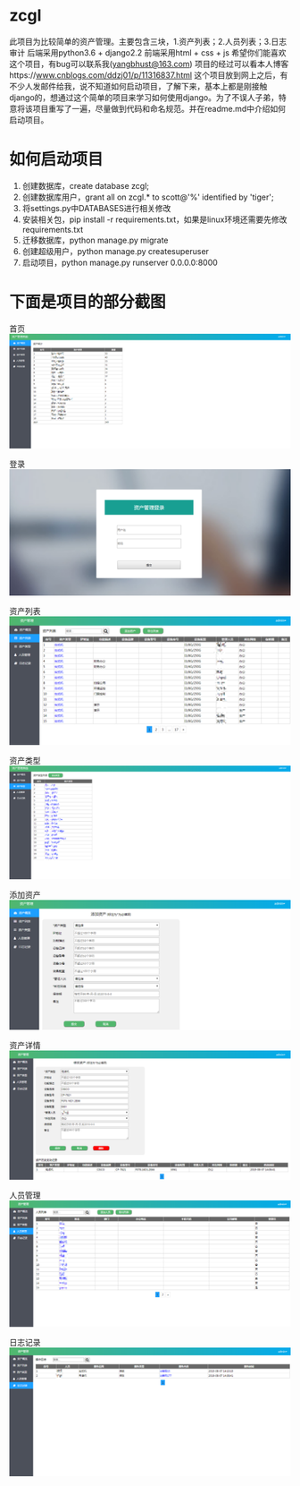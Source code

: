 # zcgl
此项目为比较简单的资产管理。主要包含三块，1.资产列表；2.人员列表；3.日志审计
后端采用python3.6 + django2.2
前端采用html + css + js
希望你们能喜欢这个项目，有bug可以联系我(yangbhust@163.com)
项目的经过可以看本人博客https://www.cnblogs.com/ddzj01/p/11316837.html
这个项目放到网上之后，有不少人发邮件给我，说不知道如何启动项目，了解下来，基本上都是刚接触django的，想通过这个简单的项目来学习如何使用django。为了不误人子弟，特意将该项目重写了一遍，尽量做到代码和命名规范。并在readme.md中介绍如何启动项目。

# 如何启动项目
1. 创建数据库，create database zcgl;
2. 创建数据库用户，grant all on zcgl.* to scott@'%' identified by 'tiger';
3. 将settings.py中DATABASES进行相关修改
4. 安装相关包，pip install -r requirements.txt，如果是linux环境还需要先修改requirements.txt
5. 迁移数据库，python manage.py migrate
6. 创建超级用户，python manage.py createsuperuser
6. 启动项目，python manage.py runserver 0.0.0.0:8000

# 下面是项目的部分截图
首页
![Image text](https://github.com/YangBaohust/myimages/blob/master/zcgl/index.png)

登录
![Image text](https://github.com/YangBaohust/myimages/blob/master/zcgl/login.png)

资产列表
![Image text](https://github.com/YangBaohust/myimages/blob/master/zcgl/serlist.png)

资产类型
![Image text](https://github.com/YangBaohust/myimages/blob/master/zcgl/sertype.png)

添加资产
![Image text](https://github.com/YangBaohust/myimages/blob/master/zcgl/seradd.png)

资产详情
![Image text](https://github.com/YangBaohust/myimages/blob/master/zcgl/serdetail.png)

人员管理
![Image text](https://github.com/YangBaohust/myimages/blob/master/zcgl/persondetail.png)

日志记录
![Image text](https://github.com/YangBaohust/myimages/blob/master/zcgl/log.png)
